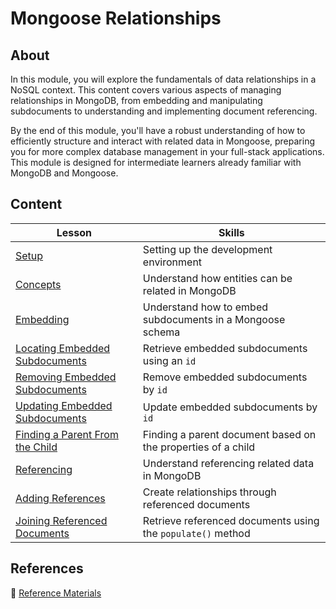 <!-- ! Do not delete or rename this file! -->
<h1>
  <span class="prefix"></span>
  <span class="headline">Mongoose Relationships</span>
</h1>

## About

In this module, you will explore the fundamentals of data relationships in a NoSQL context. This content covers various aspects of managing relationships in MongoDB, from embedding and manipulating subdocuments to understanding and implementing document referencing.

By the end of this module, you'll have a robust understanding of how to efficiently structure and interact with related data in Mongoose, preparing you for more complex database management in your full-stack applications. This module is designed for intermediate learners already familiar with MongoDB and Mongoose.

## Content

| Lesson                                                                          | Skills                                                       |
| ------------------------------------------------------------------------------- | ------------------------------------------------------------ |
| [Setup](../setup/README.md)                                                     | Setting up the development environment                       |
| [Concepts](../concepts/README.md)                                               | Understand how entities can be related in MongoDB            |
| [Embedding](../embedding/README.md)                                             | Understand how to embed subdocuments in a Mongoose schema    |
| [Locating Embedded Subdocuments](../locating-embedded-subdocuments/README.md)   | Retrieve embedded subdocuments using an `id`                 |
| [Removing Embedded Subdocuments](../removing-embedded-subdocuments/README.md)   | Remove embedded subdocuments by `id`                         |
| [Updating Embedded Subdocuments](../updating-embedded-subdocuments/README.md)   | Update embedded subdocuments by `id`                         |
| [Finding a Parent From the Child](../finding-a-parent-from-the-child/README.md) | Finding a parent document based on the properties of a child |
| [Referencing](../referencing/README.md)                                         | Understand referencing related data in MongoDB               |
| [Adding References](../adding-references/README.md)                             | Create relationships through referenced documents            |
| [Joining Referenced Documents](../joining-referenced-documents/README.md)       | Retrieve referenced documents using the `populate()` method  |

## References

📖 [Reference Materials](../references/README.md)
